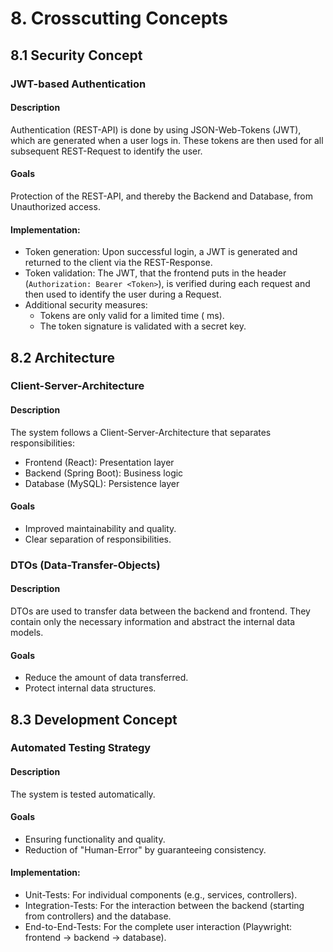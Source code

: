 # 8. Crosscutting Concepts
## 8.1 Security Concept
### JWT-based Authentication
#### Description
Authentication (REST-API) is done by using JSON-Web-Tokens (JWT), which are generated when a user logs in. 
These tokens are then used for all subsequent REST-Request to identify the user.

#### Goals
Protection of the REST-API, and thereby the Backend and Database, from Unauthorized access.

#### Implementation:
- Token generation: Upon successful login, a JWT is generated and returned to the client via the REST-Response.
- Token validation: The JWT, that the frontend puts in the header (`Authorization: Bearer <Token>`), is verified during each request 
and then used to identify the user during a Request.
- Additional security measures:
  - Tokens are only valid for a limited time ( ms).
  - The token signature is validated with a secret key.

## 8.2 Architecture
### Client-Server-Architecture
#### Description
The system follows a Client-Server-Architecture that separates responsibilities:
- Frontend (React): Presentation layer
- Backend (Spring Boot): Business logic
- Database (MySQL): Persistence layer

#### Goals
- Improved maintainability and quality.
- Clear separation of responsibilities.

### DTOs (Data-Transfer-Objects)
#### Description
DTOs are used to transfer data between the backend and frontend. They contain only the necessary information and abstract the internal data models.

#### Goals
- Reduce the amount of data transferred.
- Protect internal data structures.

## 8.3 Development Concept
### Automated Testing Strategy
#### Description
The system is tested automatically.

#### Goals
- Ensuring functionality and quality.
- Reduction of "Human-Error" by guaranteeing consistency.

#### Implementation:
- Unit-Tests: For individual components (e.g., services, controllers).
- Integration-Tests: For the interaction between the backend (starting from controllers) and the database.
- End-to-End-Tests: For the complete user interaction (Playwright: frontend -> backend -> database).
